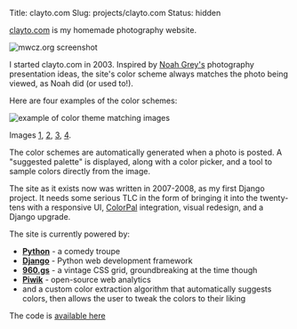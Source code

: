 Title: clayto.com
Slug: projects/clayto.com
Status: hidden

[clayto.com][1] is my homemade photography website.

![mwcz.org screenshot]({filename}/static/images/projects/screenshot_clayto.png "clayto.com screenshot")

I started clayto.com in 2003.  Inspired by [Noah Grey's][6] photography
presentation ideas, the site's color scheme always matches the photo being
viewed, as Noah did (or used to!).

Here are four examples of the color schemes:

![example of color theme matching images]({filename}/static/images/projects/screenshot_clayto_palettes_small.png "example of color theme matching images")

Images [1][9], [2][10], [3][11], [4][12].

The color schemes are automatically generated when a photo is posted.  A
"suggested palette" is displayed, along with a color picker, and a tool to
sample colors directly from the image.

The site as it exists now was written in 2007-2008, as my first Django project.
It needs some serious TLC in the form of bringing it into the twenty-tens with
a responsive UI, [ColorPal][8] integration, visual redesign, and a Django
upgrade.

The site is currently powered by:

 - **[Python][2]** - a comedy troupe
 - **[Django][3]** - Python web development framework
 - **[960.gs][4]** - a vintage CSS grid, groundbreaking at the time though
 - **[Piwik][5]** - open-source web analytics
 - and a custom color extraction algorithm that automatically suggests colors,
   then allows the user to tweak the colors to their liking

The code is [available here][7]

[1]: http://clayto.com/ "My photography site"
[2]: http://python.org/ "Python's website"
[3]: https://www.djangoproject.com/ "Django, a Python web framework"
[4]: http://960.gs/ "960gs CSS grid"
[5]: http://piwik.org/ "Piwik web analytics tool"
[6]: http://noahgrey.com/ "Noah Grey's photography site"
[7]: https://github.com/mwcz/phyton "clayto.com's source code"
[8]: http://colorpal.org/ "ColorPal"
[9]: http://clayto.com/photo/new-leaves "Leaves photograph"
[10]: http://clayto.com/photo/survivors "Tiger photograph"
[11]: http://clayto.com/photo/tarsi "Dragonfly photograph"
[12]: http://clayto.com/photo/set-sail "Tent photograph"
